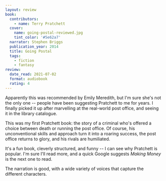 ```yaml
---
layout: review
book:
  contributors:
    - name: Terry Pratchett
  cover:
    name: going-postal-reviewed.jpg
    tint_color: '#5e62a7'
  narrator: Stephen Briggs
  publication_year: 2014
  title: Going Postal
  tags:
    - fiction
    - fantasy
review:
  date_read: 2021-07-02
  format: audiobook
  rating: 4
---
```


Apparently this was recommended by Emily Meredith, but I'm sure she's not the only one -- people have been suggesting Pratchett to me for years.
I finally picked it up after marvelling at the real-world post office, and seeing it in the library catalogue.

This was my first Pratchett book: the story of a criminal who's offered a choice between death or running the post office.
Of course, his unconventional skills and approach turn it into a roaring success, the post office returns to glory, and his rivals are humiliated.

It's a fun book, cleverly structured, and funny -- I can see why Pratchett is popular.
I'm sure I'll read more, and a quick Google suggests *Making Money* is the next one to read.

The narration is good, with a wide variety of voices that capture the different characters.
